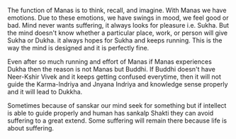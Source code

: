 


The function of Manas is to think, recall, and imagine. With Manas we have emotions. Due to these emotions, we have swings in mood, we feel good or bad. Mind never wants suffering, it always looks for pleasure i.e. Sukha. But the mind doesn't know whether a particular place, work, or person will give Sukha or Dukha. it always hopes for Sukha and keeps running. This is the way the mind is designed and it is perfectly fine.

Even after so much running and effort of Manas if  Manas experiences Dukha then the reason is not Manas but Buddhi. If Buddhi doesn't have Neer-Kshir Vivek and it keeps getting confused everytime, then it will not guide the Karma-Indriya and Jnyana Indriya and knowledge sense properly and it will lead to Dukkha.

Sometimes because of sanskar our mind seek for something but if intellect is able to guide properly and human has sankalp Shakti they can avoid suffering to a great extend. Some suffering will remain there because life is about suffering.

